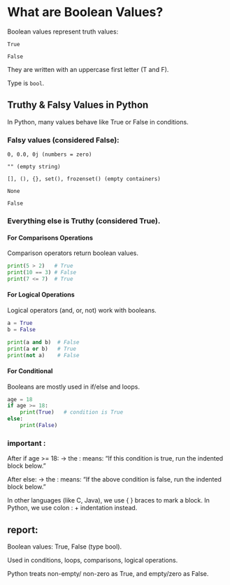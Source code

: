 # What are Boolean Values?

Boolean values represent truth values:

`True`

`False`

They are written with an uppercase first letter (T and F).

Type is `bool`.

## Truthy & Falsy Values in Python

In Python, many values behave like True or False in conditions.

### Falsy values (considered False):

    0, 0.0, 0j (numbers = zero)

    "" (empty string)

    [], (), {}, set(), frozenset() (empty containers)

    None

    False

### Everything else is Truthy (considered True).

####  For Comparisons Operations
Comparison operators return boolean values.
```py
print(5 > 2)   # True
print(10 == 3) # False
print(7 <= 7)  # True
```

####  For Logical Operations 
Logical operators (and, or, not) work with booleans.

```py
a = True
b = False

print(a and b)  # False
print(a or b)   # True
print(not a)    # False

```


####  For Conditional
Booleans are mostly used in if/else and loops.

```py
age = 18
if age >= 18:
    print(True)   # condition is True
else:
    print(False)
```

### important :
After if age >= 18: → the : means: “If this condition is true, run the indented block below.”

After else: → the : means: “If the above condition is false, run the indented block below.”

In other languages (like C, Java), we use { } braces to mark a block.
In Python, we use colon : + indentation instead.

## report:

Boolean values: True, False (type bool).

Used in conditions, loops, comparisons, logical operations.

Python treats non-empty/ non-zero as True, and empty/zero as False.

